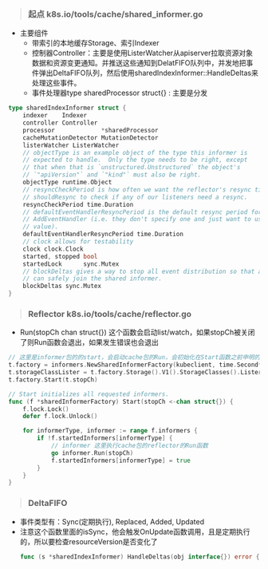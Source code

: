 > ### 起点 k8s.io/tools/cache/shared_informer.go
* 主要组件
    * 带索引的本地缓存Storage、索引Indexer
    * 控制器Controller：主要是使用ListerWatcher从apiserver拉取资源对象数据和资源变更通知。并推送这些通知到DelatFIFO队列中，并发地把事件弹出DeltaFIFO队列，然后使用sharedIndexInformer::HandleDeltas来处理这些事件。
    * 事件处理器type sharedProcessor struct{} : 主要是分发
```go
type sharedIndexInformer struct {
    indexer    Indexer
    controller Controller
    processor             *sharedProcessor
    cacheMutationDetector MutationDetector
    listerWatcher ListerWatcher
    // objectType is an example object of the type this informer is
    // expected to handle.  Only the type needs to be right, except
    // that when that is `unstructured.Unstructured` the object's
    // `"apiVersion"` and `"kind"` must also be right.
    objectType runtime.Object
    // resyncCheckPeriod is how often we want the reflector's resync timer to fire so it can call
    // shouldResync to check if any of our listeners need a resync.
    resyncCheckPeriod time.Duration
    // defaultEventHandlerResyncPeriod is the default resync period for any handlers added via
    // AddEventHandler (i.e. they don't specify one and just want to use the shared informer's default
    // value).
    defaultEventHandlerResyncPeriod time.Duration
    // clock allows for testability
    clock clock.Clock
    started, stopped bool
    startedLock      sync.Mutex
    // blockDeltas gives a way to stop all event distribution so that a late event handler
    // can safely join the shared informer.
    blockDeltas sync.Mutex
}
```




> ### Reflector k8s.io/tools/cache/reflector.go
* Run(stopCh chan struct{}) 这个函数会启动list/watch，如果stopCh被关闭了则Run函数会退出，如果发生错误也会退出
```go
// 这里是informer包的的start，会启动cache包的Run，会初始化在Start函数之前申明的informer、lister,如
t.factory = informers.NewSharedInformerFactory(kubeclient, time.Second*60)
t.storageClassLister = t.factory.Storage().V1().StorageClasses().Lister()
t.factory.Start(t.stopCh)

// Start initializes all requested informers.
func (f *sharedInformerFactory) Start(stopCh <-chan struct{}) {
    f.lock.Lock()
    defer f.lock.Unlock()

    for informerType, informer := range f.informers {
        if !f.startedInformers[informerType] {
            // informer 这里执行cache包的reflector的Run函数
            go informer.Run(stopCh)
            f.startedInformers[informerType] = true
        }
    }
}
```


> ### DeltaFIFO
* 事件类型有：Sync(定期执行), Replaced, Added, Updated
* 注意这个函数里面的isSync，他会触发OnUpdate函数调用，且是定期执行的，所以要检查resourceVersion是否变化了
    ```go
    func (s *sharedIndexInformer) HandleDeltas(obj interface{}) error { 
    ```